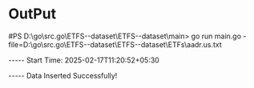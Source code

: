 # OutPut 

#PS D:\go\src\.go\ETFS--dataset\ETFS--dataset\main> go run main.go  -file=D:\go\src\.go\ETFS--dataset\ETFS--dataset\ETFs\aadr.us.txt
                                                      
-----    Start Time: 2025-02-17T11:20:52+05:30
         
-----    Data Inserted Successfully!
